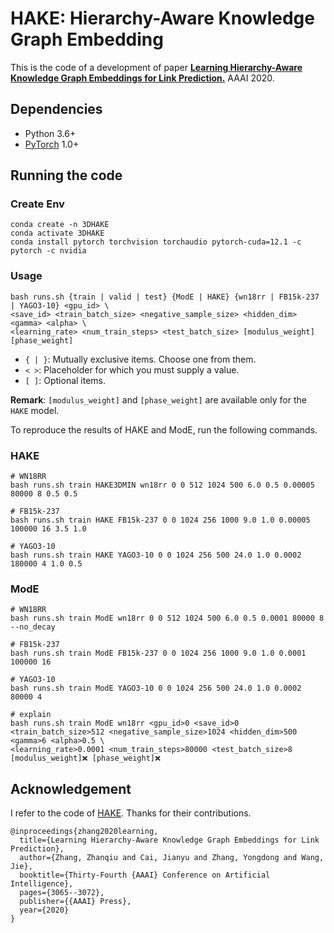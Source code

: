 # HAKE: Hierarchy-Aware Knowledge Graph Embedding
This is the code of a development of paper [**Learning Hierarchy-Aware Knowledge Graph Embeddings for Link Prediction.**](https://arxiv.org/abs/1911.09419) AAAI 2020.  

## Dependencies
- Python 3.6+
- [PyTorch](http://pytorch.org/) 1.0+

 
## Running the code 

### Create Env
```
conda create -n 3DHAKE
conda activate 3DHAKE
conda install pytorch torchvision torchaudio pytorch-cuda=12.1 -c pytorch -c nvidia
```

### Usage
```
bash runs.sh {train | valid | test} {ModE | HAKE} {wn18rr | FB15k-237 | YAGO3-10} <gpu_id> \
<save_id> <train_batch_size> <negative_sample_size> <hidden_dim> <gamma> <alpha> \
<learning_rate> <num_train_steps> <test_batch_size> [modulus_weight] [phase_weight]
```
- `{ | }`: Mutually exclusive items. Choose one from them.
- `< >`: Placeholder for which you must supply a value.
- `[ ]`: Optional items.

**Remark**: `[modulus_weight]` and `[phase_weight]` are available only for the `HAKE` model.

To reproduce the results of HAKE and ModE, run the following commands.

### HAKE
```
# WN18RR
bash runs.sh train HAKE3DMIN wn18rr 0 0 512 1024 500 6.0 0.5 0.00005 80000 8 0.5 0.5

# FB15k-237
bash runs.sh train HAKE FB15k-237 0 0 1024 256 1000 9.0 1.0 0.00005 100000 16 3.5 1.0

# YAGO3-10
bash runs.sh train HAKE YAGO3-10 0 0 1024 256 500 24.0 1.0 0.0002 180000 4 1.0 0.5
```

### ModE
```
# WN18RR
bash runs.sh train ModE wn18rr 0 0 512 1024 500 6.0 0.5 0.0001 80000 8 --no_decay

# FB15k-237
bash runs.sh train ModE FB15k-237 0 0 1024 256 1000 9.0 1.0 0.0001 100000 16

# YAGO3-10
bash runs.sh train ModE YAGO3-10 0 0 1024 256 500 24.0 1.0 0.0002 80000 4

# explain
bash runs.sh train ModE wn18rr <gpu_id>0 <save_id>0 <train_batch_size>512 <negative_sample_size>1024 <hidden_dim>500 <gamma>6 <alpha>0.5 \
<learning_rate>0.0001 <num_train_steps>80000 <test_batch_size>8 [modulus_weight]❌ [phase_weight]❌
```


## Acknowledgement
I refer to the code of [HAKE](https://github.com/MIRALab-USTC/KGE-HAKE). Thanks for their contributions.
```
@inproceedings{zhang2020learning,
  title={Learning Hierarchy-Aware Knowledge Graph Embeddings for Link Prediction},
  author={Zhang, Zhanqiu and Cai, Jianyu and Zhang, Yongdong and Wang, Jie},
  booktitle={Thirty-Fourth {AAAI} Conference on Artificial Intelligence},
  pages={3065--3072},
  publisher={{AAAI} Press},
  year={2020}
}
```